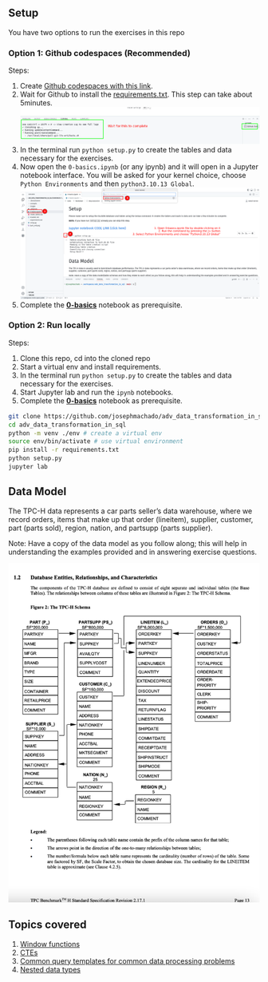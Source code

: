 
## Setup

You have two options to run the exercises in this repo

### Option 1: Github codespaces (Recommended)

Steps:

1. Create [Github codespaces with this link](https://github.com/codespaces/new?skip_quickstart=true&machine=basicLinux32gb&repo=833339774&ref=main&geo=UsEast).
2. Wait for Github to install the [requirements.txt](./requirements.txt). This step can take about 5minutes.
        ![installation](./images/inst.png)
3. In the terminal run `python setup.py` to create the tables and data necessary for the exercises.
4. Now open the `0-basics.ipynb` (or any ipynb) and it will open in a Jupyter notebook interface. You will be asked for your kernel choice, choose `Python Environments` and then `python3.10.13 Global`.
        ![Jupyter notebook in VScode](./images/vsjupy.png)
5. Complete the **[0-basics](./0-basics.ipynb)** notebook as prerequisite.

### Option 2: Run locally

Steps:

1. Clone this repo, cd into the cloned repo
2. Start a virtual env and install requirements.
3. In the terminal run `python setup.py` to create the tables and data necessary for the exercises.
4. Start Jupyter lab and run the `ipynb` notebooks.
5. Complete the **[0-basics](./0-basics.ipynb)** notebook as prerequisite.

```bash
git clone https://github.com/josephmachado/adv_data_transformation_in_sql.git
cd adv_data_transformation_in_sql
python -m venv ./env # create a virtual env
source env/bin/activate # use virtual environment
pip install -r requirements.txt
python setup.py
jupyter lab
```

## Data Model

The TPC-H data represents a car parts seller’s data warehouse, where we record orders, items that make up that order (lineitem), supplier, customer, part (parts sold), region, nation, and partsupp (parts supplier). 

Note: Have a copy of the data model as you follow along; this will help in understanding the examples provided and in answering exercise questions.

![](./tpch_erd.png)

## Topics covered 

1. [Window functions](./concepts/windows/)
2. [CTEs](./concepts/CTE/)
3. [Common query templates for common data processing problems](./concepts/query_templates/)
4. [Nested data types](./concepts/nested_data_types/)

